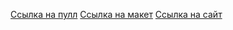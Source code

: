 [Ссылка на пулл](https://github.com/sergejjlozjuk/movies-explorer-frontend/pull/2)
[Ссылка на макет](https://disk.yandex.ru/d/cKjM9PQOomuIjA)
[Ссылка на сайт](https://movies.sergejj.nomoredomains.work/)
